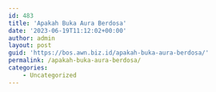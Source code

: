 ```yaml
---
id: 483
title: 'Apakah Buka Aura Berdosa'
date: '2023-06-19T11:12:02+00:00'
author: admin
layout: post
guid: 'https://bos.awn.biz.id/apakah-buka-aura-berdosa/'
permalink: /apakah-buka-aura-berdosa/
categories:
    - Uncategorized
---
```


